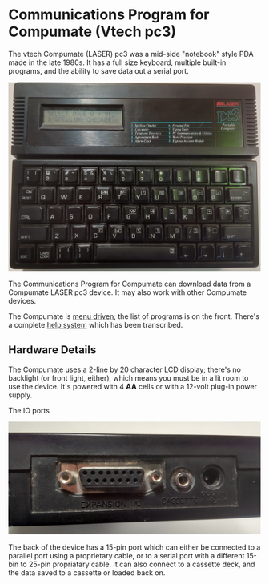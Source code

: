 ﻿# Communications Program for Compumate (Vtech pc3)
 
The vtech Compumate (LASER) pc3 was a mid-side "notebook" style PDA made in the late 1980s. It has a full size keyboard, multiple built-in programs, and the ability to save data out a serial port.

![LASER pc3](HelpFileImages/Compumate_pc3.jpg)

The Communications Program for Compumate can download data from a Compumate LASER pc3 device. It may also work with other Compumate devices.

The Compumate is [menu driven](CompumateMenus.md); the list of programs is on the front. There's a complete [help system](CompumateHelp.md) which has been transcribed.

## Hardware Details

The Compumate uses a 2-line by 20 character LCD display; there's no backlight (or front light, either), which means you must be in a lit room to use the device. It's powered with 4 **AA** cells or with a 12-volt plug-in power supply.

The IO ports

![Back of device](HelpFileImages/Compumate_pc3_IO_Ports.jpg)

The back of the device has a 15-pin port which can either be connected to a parallel port using a proprietary cable, or to a serial port with a different 15-bin to 25-pin propriatary cable. It can also connect to a cassette deck, and the data saved to a cassette or loaded back on.
